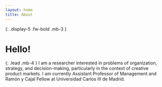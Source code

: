 ```yaml
---
layout: home
title: About
---
```


{: .display-5 .fw-bold .mb-3 }
# Hello!

{: .lead .mb-4 }
I am a researcher interested in problems of organization, strategy, and
decision-making, particularly in the context of creative product markets. I am
currently Assistant Professor of Management and Ramón y Cajal Fellow at
Universidad Carlos III de Madrid.
